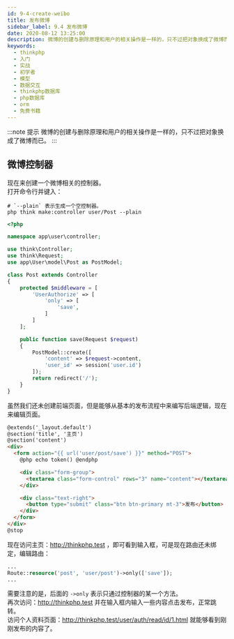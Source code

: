 ```yaml
---
id: 9-4-create-weibo
title: 发布微博
sidebar_label: 9.4 发布微博
date: 2020-08-12 13:25:00
description: 微博的创建与删除原理和用户的相关操作是一样的，只不过把对象换成了微博而已。
keywords:
  - thinkphp
  - 入门
  - 实战
  - 初学者
  - 模型
  - 数据交互
  - thinkphp数据库
  - php数据库
  - orm
  - 免费书籍
---
```


:::note 提示
微博的创建与删除原理和用户的相关操作是一样的，只不过把对象换成了微博而已。
:::

## 微博控制器

现在来创建一个微博相关的控制器。  
打开命令行并键入：

```shell title="shell"
# `--plain` 表示生成一个空控制器。
php think make:controller user/Post --plain
```

~~~php title="application\user\controller\Post.php"
<?php

namespace app\user\controller;

use think\Controller;
use think\Request;
use app\User\model\Post as PostModel;

class Post extends Controller
{
	protected $middleware = [
		'UserAuthorize' => [
			'only' => [
				'save',
			]
		]
	];

	public function save(Request $request)
	{
		PostModel::create([
			'content' => $request->content,
			'user_id' => session('user.id')
		]);
		return redirect('/');
	}
}
~~~

虽然我们还未创建前端页面，但是能够从基本的发布流程中来编写后端逻辑，现在来编辑页面。  

~~~html title="resources\views\welcome\index\home.blade.php"
@extends('_layout.default')
@section('title', '主页')
@section('content')
<div>
  <form action="{{ url('user/post/save') }}" method="POST">
    @php echo token() @endphp

    <div class="form-group">
      <textarea class="form-control" rows="3" name="content"></textarea>
    </div>

    <div class="text-right">
      <button type="submit" class="btn btn-primary mt-3">发布</button>
    </div>
  </form>
</div>
@stop
~~~

现在访问主页：http://thinkphp.test ，即可看到输入框，可是现在路由还未绑定，编辑路由：

~~~php title="route\route.php"
...
Route::resource('post', 'user/post')->only(['save']);
...
~~~

需要注意的是，后面的 `->only` 表示只通过控制器的某一个方法。  
再次访问：http://thinkphp.test 并在输入框内输入一些内容点击发布，正常跳转。  
访问个人资料页面：http://thinkphp.test/user/auth/read/id/1.html 就能够看到刚刚发布的内容了。